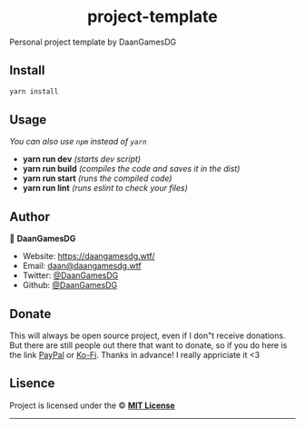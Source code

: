 <h1 align="center">project-template</h1>

Personal project template by DaanGamesDG

## Install

```sh
yarn install
```

## Usage

_You can also use `npm` instead of `yarn`_

- **yarn run dev** _(starts dev script)_
- **yarn run build** _(compiles the code and saves it in the dist)_
- **yarn run start** _(runs the compiled code)_
- **yarn run lint** _(runs eslint to check your files)_

## Author

👤 **DaanGamesDG**

- Website: https://daangamesdg.wtf/
- Email: <daan@daangamesdg.wtf>
- Twitter: [@DaanGamesDG](https://twitter.com/DaanGamesDG)
- Github: [@DaanGamesDG](https://github.com/DaanGamesDG)

## Donate
This will always be open source project, even if I don"t receive donations. But there are still people out there that want to donate, so if you do here is the link [PayPal](https://paypal.me/daangamesdg) or [Ko-Fi](https://daangamesdg.wtf/kofi). Thanks in advance! I really appriciate it <3

## Lisence

Project is licensed under the © [**MIT License**](/LICENSE)

---
